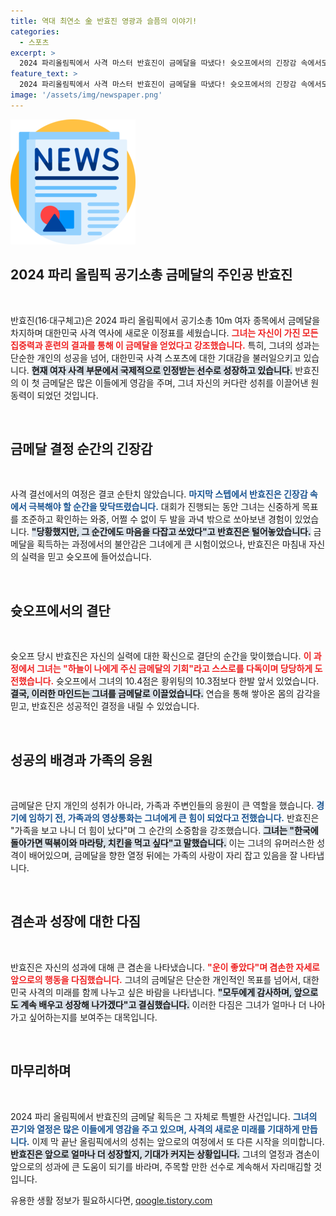```yaml
---
title: 역대 최연소 金 반효진 영광과 슬픔의 이야기!
categories:
  - 스포츠
excerpt: >
  2024 파리올림픽에서 사격 마스터 반효진이 금메달을 따냈다! 슛오프에서의 긴장감 속에서도 기적 같은 승리를 거머쥔 그녀의 이야기와 감동적인 순간을 함께 만나보세요.
feature_text: >
  2024 파리올림픽에서 사격 마스터 반효진이 금메달을 따냈다! 슛오프에서의 긴장감 속에서도 기적 같은 승리를 거머쥔 그녀의 이야기와 감동적인 순간을 함께 만나보세요.
image: '/assets/img/newspaper.png'
---
```


<p><img src="/assets/img/newspaper.png" alt="kimp 속보" /></p>

<h2 data-ke-size="size26">2024 파리 올림픽 공기소총 금메달의 주인공 반효진</h2>

<p data-ke-size="size16">&nbsp;</p>

<p>반효진(16·대구체고)은 2024 파리 올림픽에서 공기소총 10m 여자 종목에서 금메달을 차지하며 대한민국 사격 역사에 새로운 이정표를 세웠습니다. <b><span style="color: #ee2323;">그녀는 자신이 가진 모든 집중력과 훈련의 결과를 통해 이 금메달을 얻었다고 강조했습니다.</span></b> 특히, 그녀의 성과는 단순한 개인의 성공을 넘어, 대한민국 사격 스포츠에 대한 기대감을 불러일으키고 있습니다. <b><span style="background-color: #21538527;">현재 여자 사격 부문에서 국제적으로 인정받는 선수로 성장하고 있습니다.</span></b> 반효진의 이 첫 금메달은 많은 이들에게 영감을 주며, 그녀 자신의 커다란 성취를 이끌어낸 원동력이 되었던 것입니다.</p>

<p data-ke-size="size16">&nbsp;</p>

<h2 data-ke-size="size26">금메달 결정 순간의 긴장감</h2>

<p data-ke-size="size16">&nbsp;</p>

<p>사격 결선에서의 여정은 결코 순탄치 않았습니다. <b><span style="color: #1a5490;">마지막 스텝에서 반효진은 긴장감 속에서 극복해야 할 순간을 맞닥뜨렸습니다.</span></b> 대회가 진행되는 동안 그녀는 신중하게 목표를 조준하고 확인하는 와중, 어쩔 수 없이 두 발을 과녁 밖으로 쏘아보낸 경험이 있었습니다. <b><span style="background-color: #21538527;">"당황했지만, 그 순간에도 마음을 다잡고 쏘았다"고 반효진은 털어놓았습니다.</span></b> 금메달을 획득하는 과정에서의 불안감은 그녀에게 큰 시험이었으나, 반효진은 마침내 자신의 실력을 믿고 슛오프에 들어섰습니다.</p>

<p data-ke-size="size16">&nbsp;</p>

<h2 data-ke-size="size26">슛오프에서의 결단</h2>

<p data-ke-size="size16">&nbsp;</p>

<p>슛오프 당시 반효진은 자신의 실력에 대한 확신으로 결단의 순간을 맞이했습니다. <b><span style="color: #ee2323;">이 과정에서 그녀는 "하늘이 나에게 주신 금메달의 기회"라고 스스로를 다독이며 당당하게 도전했습니다.</span></b> 슛오프에서 그녀의 10.4점은 황위팅의 10.3점보다 한발 앞서 있었습니다. <b><span style="background-color: #21538527;">결국, 이러한 마인드는 그녀를 금메달로 이끌었습니다.</span></b> 연습을 통해 쌓아온 몸의 감각을 믿고, 반효진은 성공적인 결정을 내릴 수 있었습니다.</p>

<p data-ke-size="size16">&nbsp;</p>

<h2 data-ke-size="size26">성공의 배경과 가족의 응원</h2>

<p data-ke-size="size16">&nbsp;</p>

<p>금메달은 단지 개인의 성취가 아니라, 가족과 주변인들의 응원이 큰 역할을 했습니다. <b><span style="color: #1a5490;">경기에 임하기 전, 가족과의 영상통화는 그녀에게 큰 힘이 되었다고 전했습니다.</span></b> 반효진은 "가족을 보고 나니 더 힘이 났다"며 그 순간의 소중함을 강조했습니다. <b><span style="background-color: #21538527;">그녀는 "한국에 돌아가면 떡볶이와 마라탕, 치킨을 먹고 싶다"고 말했습니다.</span></b> 이는 그녀의 유머러스한 성격이 배어있으며, 금메달을 향한 열정 뒤에는 가족의 사랑이 자리 잡고 있음을 잘 나타냅니다.</p>

<p data-ke-size="size16">&nbsp;</p>

<h2 data-ke-size="size26">겸손과 성장에 대한 다짐</h2>

<p data-ke-size="size16">&nbsp;</p>

<p>반효진은 자신의 성과에 대해 큰 겸손을 나타냈습니다. <b><span style="color: #ee2323;">"운이 좋았다"며 겸손한 자세로 앞으로의 행동을 다짐했습니다.</span></b> 그녀의 금메달은 단순한 개인적인 목표를 넘어서, 대한민국 사격의 미래를 함께 나누고 싶은 바람을 나타냅니다. <b><span style="background-color: #21538527;">"모두에게 감사하며, 앞으로도 계속 배우고 성장해 나가겠다"고 결심했습니다.</span></b> 이러한 다짐은 그녀가 얼마나 더 나아가고 싶어하는지를 보여주는 대목입니다.</p>

<p data-ke-size="size16">&nbsp;</p>

<h2 data-ke-size="size26">마무리하며</h2>

<p data-ke-size="size16">&nbsp;</p>

<p>2024 파리 올림픽에서 반효진의 금메달 획득은 그 자체로 특별한 사건입니다. <b><span style="color: #1a5490;">그녀의 끈기와 열정은 많은 이들에게 영감을 주고 있으며, 사격의 새로운 미래를 기대하게 만듭니다.</span></b> 이제 막 끝난 올림픽에서의 성취는 앞으로의 여정에서 또 다른 시작을 의미합니다. <b><span style="background-color: #21538527;">반효진은 앞으로 얼마나 더 성장할지, 기대가 커지는 상황입니다.</span></b> 그녀의 열정과 겸손이 앞으로의 성과에 큰 도움이 되기를 바라며, 주목할 만한 선수로 계속해서 자리매김할 것입니다.</p>
유용한 생활 정보가 필요하시다면, <a href="https://qoogle.tistory.com" rel="dofollow">qoogle.tistory.com</a>



